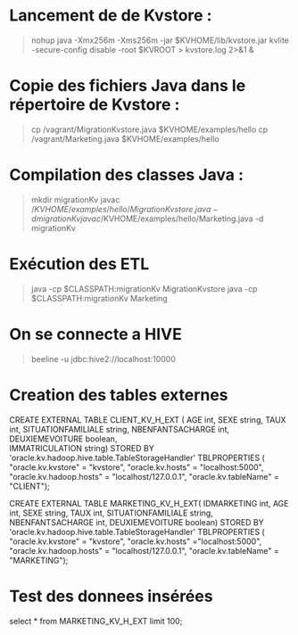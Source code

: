 # Lancement de de Kvstore :
 
> nohup java -Xmx256m -Xms256m -jar $KVHOME/lib/kvstore.jar kvlite -secure-config disable -root $KVROOT > kvstore.log 2>&1 &

# Copie des fichiers Java dans le répertoire de Kvstore :
>cp /vagrant/MigrationKvstore.java $KVHOME/examples/hello
>cp /vagrant/Marketing.java $KVHOME/examples/hello

# Compilation des classes Java :
>mkdir migrationKv
>javac /$KVHOME/examples/hello/MigrationKvstore.java -d migrationKv
>javac /$KVHOME/examples/hello/Marketing.java -d migrationKv

# Exécution des ETL 
>java -cp $CLASSPATH:migrationKv MigrationKvstore
>java -cp $CLASSPATH:migrationKv Marketing

# On se connecte a HIVE
>beeline -u jdbc:hive2://localhost:10000

# Creation des tables externes 
CREATE EXTERNAL TABLE CLIENT_KV_H_EXT  (
AGE int, 
SEXE string, 
TAUX int, 
SITUATIONFAMILIALE string, 
NBENFANTSACHARGE int, 
DEUXIEMEVOITURE boolean,  
IMMATRICULATION string)
STORED BY 'oracle.kv.hadoop.hive.table.TableStorageHandler'
TBLPROPERTIES (
"oracle.kv.kvstore" = "kvstore",
"oracle.kv.hosts" = "localhost:5000", 
"oracle.kv.hadoop.hosts" = "localhost/127.0.0.1", 
"oracle.kv.tableName" = "CLIENT");

CREATE EXTERNAL TABLE MARKETING_KV_H_EXT(
    IDMARKETING int,
    AGE int, 
    SEXE string, 
    TAUX int, 
    SITUATIONFAMILIALE string, 
    NBENFANTSACHARGE int, 
    DEUXIEMEVOITURE boolean)
STORED BY 'oracle.kv.hadoop.hive.table.TableStorageHandler'
TBLPROPERTIES (
"oracle.kv.kvstore" = "kvstore",
"oracle.kv.hosts" ="localhost:5000", 
"oracle.kv.hadoop.hosts" = "localhost/127.0.0.1", 
"oracle.kv.tableName" = "MARKETING");

# Test des donnees insérées
select * from MARKETING_KV_H_EXT limit 100;






